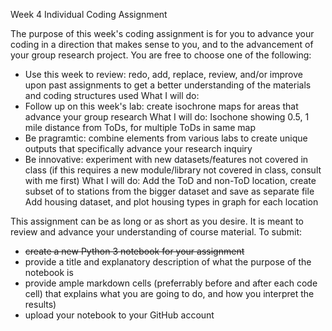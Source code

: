 Week 4 Individual Coding Assignment

The purpose of this week's coding assignment is for you to advance your coding in a direction that makes sense to you, and to the advancement of your group research project. You are free to choose one of the following:

* Use this week to review: redo, add, replace, review, and/or improve upon past assignments to get a better understanding of the materials and coding structures used
What I will do: 
* Follow up on this week's lab: create isochrone maps for areas that advance your group research
What I will do: 
Isochone showing 0.5, 1 mile distance from ToDs, for multiple ToDs in same map
* Be pragramtic: combine elements from various labs to create unique outputs that specifically advance your research inquiry
* Be innovative: experiment with new datasets/features not covered in class (if this requires a new module/library not covered in class, consult with me first)
What I will do:
Add the ToD and non-ToD location, create subset of to stations from the bigger dataset and save as separate file 
Add housing dataset, and plot housing types in graph for each location 

This assignment can be as long or as short as you desire. It is meant to review and advance your understanding of course material. To submit:

* ~~create a new Python 3 notebook for your assignment~~
* provide a title and explanatory description of what the purpose of the notebook is 
* provide ample markdown cells (preferrably before and after each code cell) that explains what you are going to do, and how you interpret the results) 
* upload your notebook to your GitHub account

